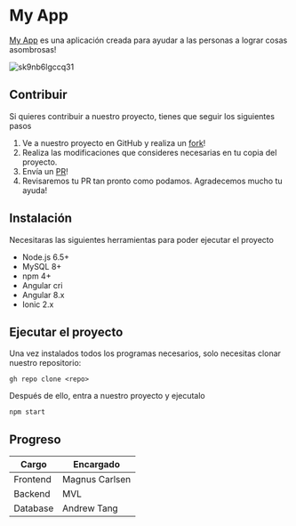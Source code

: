 # My App
[My App](https://www.marvel.com/) es una aplicación creada para ayudar a las personas a lograr cosas asombrosas!

![sk9nb6lgccq31](https://user-images.githubusercontent.com/91573449/138169232-30b86b1c-d932-47fb-a2b9-9687cf50a72a.png)
## Contribuir
Si quieres contribuir a nuestro proyecto, tienes que seguir los siguientes pasos
1. Ve a nuestro proyecto en GitHub y realiza un [fork](https://www.cinemascomics.com/marvel/)!
2. Realiza las modificaciones que consideres necesarias en tu copia del proyecto.
3. Envía un [PR](https://www.universomarvel.com/)!
4. Revisaremos tu PR tan pronto como podamos. Agradecemos mucho tu ayuda!
## Instalación
Necesitaras las siguientes herramientas para poder ejecutar el proyecto
- Node.js 6.5+
- MySQL 8+
- npm 4+
- Angular cri
- Angular 8.x
- Ionic 2.x
## Ejecutar el proyecto
Una vez instalados todos los programas necesarios, solo necesitas clonar nuestro repositorio:

`gh repo clone <repo>`
  
Después de ello, entra a nuestro proyecto y ejecutalo
  
`npm start`
  
## Progreso
| Cargo | Encargado |
| ------------- | ------------- |
| Frontend  | Magnus Carlsen  |
| Backend | MVL  |
| Database  | Andrew Tang  |
